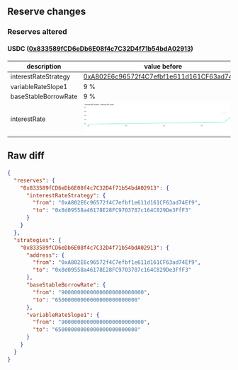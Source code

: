 ## Reserve changes

### Reserves altered

#### USDC ([0x833589fCD6eDb6E08f4c7C32D4f71b54bdA02913](https://basescan.org/address/0x833589fCD6eDb6E08f4c7C32D4f71b54bdA02913))

| description | value before | value after |
| --- | --- | --- |
| interestRateStrategy | [0xA802E6c96572f4C7efbf1e611d161CF63ad74Ef9](https://basescan.org/address/0xA802E6c96572f4C7efbf1e611d161CF63ad74Ef9) | [0x8d09558a46178E28FC9703787c164C829De3FfF3](https://basescan.org/address/0x8d09558a46178E28FC9703787c164C829De3FfF3) |
| variableRateSlope1 | 9 % | 6.5 % |
| baseStableBorrowRate | 9 % | 6.5 % |
| interestRate | ![before](/.assets/f5485a1f322764552b7a360d6d4890b45801d1dc.svg) | ![after](/.assets/2fce62a2023bb2dd5daf3cf1afe59089cd546450.svg) |

## Raw diff

```json
{
  "reserves": {
    "0x833589fCD6eDb6E08f4c7C32D4f71b54bdA02913": {
      "interestRateStrategy": {
        "from": "0xA802E6c96572f4C7efbf1e611d161CF63ad74Ef9",
        "to": "0x8d09558a46178E28FC9703787c164C829De3FfF3"
      }
    }
  },
  "strategies": {
    "0x833589fCD6eDb6E08f4c7C32D4f71b54bdA02913": {
      "address": {
        "from": "0xA802E6c96572f4C7efbf1e611d161CF63ad74Ef9",
        "to": "0x8d09558a46178E28FC9703787c164C829De3FfF3"
      },
      "baseStableBorrowRate": {
        "from": "90000000000000000000000000",
        "to": "65000000000000000000000000"
      },
      "variableRateSlope1": {
        "from": "90000000000000000000000000",
        "to": "65000000000000000000000000"
      }
    }
  }
}
```